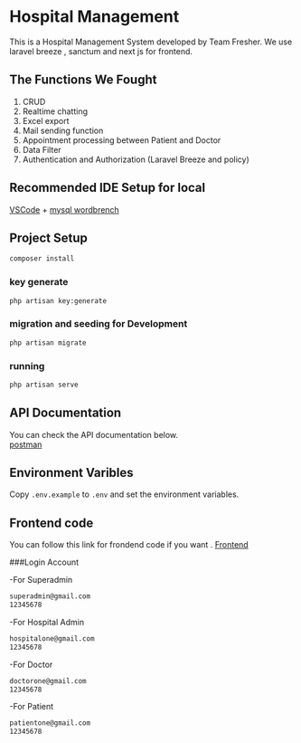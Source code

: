 # Hospital Management

This is a Hospital Management System developed by Team Fresher. We use laravel breeze , sanctum and next js for frontend.

## The Functions We Fought
1. CRUD
2. Realtime chatting
3. Excel export
4. Mail sending function
5. Appointment processing between Patient and Doctor
6. Data Filter
7. Authentication and Authorization (Laravel Breeze and policy)


## Recommended IDE Setup for local

[VSCode](https://code.visualstudio.com/) + [mysql wordbrench](https://www.mysql.com/products/workbench/) 

## Project Setup

```sh
composer install
```

### key generate
```sh
php artisan key:generate
```

### migration and seeding for Development

```sh
php artisan migrate
```

### running 

```sh
php artisan serve
```

## API Documentation
You can check the  API documentation below.  
 [postman](https://lively-crater-677764.postman.co/workspace/LMA~4936dc03-b87a-4b87-b653-22a314bdd5c9/collection/7575557-b858b49a-b84f-4962-bd4c-45106d4f660a?action=share&creator=7575557&active-environment=7575557-5ae7ec5d-7d37-453b-bf23-6ad16d03e69f) 

## Environment Varibles

Copy `.env.example` to `.env` and set the environment variables.

## Frontend code 

You can follow this link for frondend code if you want .
[Frontend](https://github.com/SpringArts/HospitalManagement-fe)

###Login Account

-For Superadmin
```sh
superadmin@gmail.com
12345678
```

-For Hospital Admin
```sh
hospitalone@gmail.com
12345678
```

-For Doctor
```sh
doctorone@gmail.com
12345678
```

-For Patient
```sh
patientone@gmail.com
12345678
```

